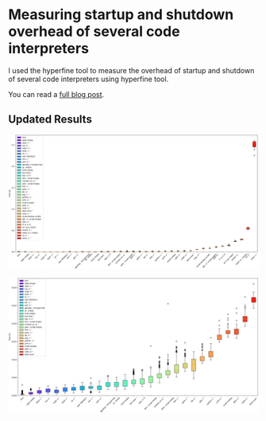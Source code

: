 # Measuring startup and shutdown overhead of several code interpreters

I used the hyperfine tool to measure the overhead of startup and shutdown of several code interpreters using hyperfine tool.

You can read a [full blog post](https://dev.to/serpent7776/measuring-startup-and-shutdown-overhead-of-several-code-interpreters-5hbl).

## Updated Results

![Full plot](full.png)

![Zoomed plot](zoom.png)
